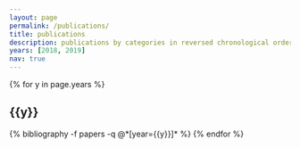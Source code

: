 ```yaml
---
layout: page
permalink: /publications/
title: publications
description: publications by categories in reversed chronological order. generated by jekyll-scholar.
years: [2018, 2019]
nav: true
---
```


<div class="publications">

{% for y in page.years %}
  <h2 class="year">{{y}}</h2>
  {% bibliography -f papers -q @*[year={{y}}]* %}
{% endfor %}

</div>

